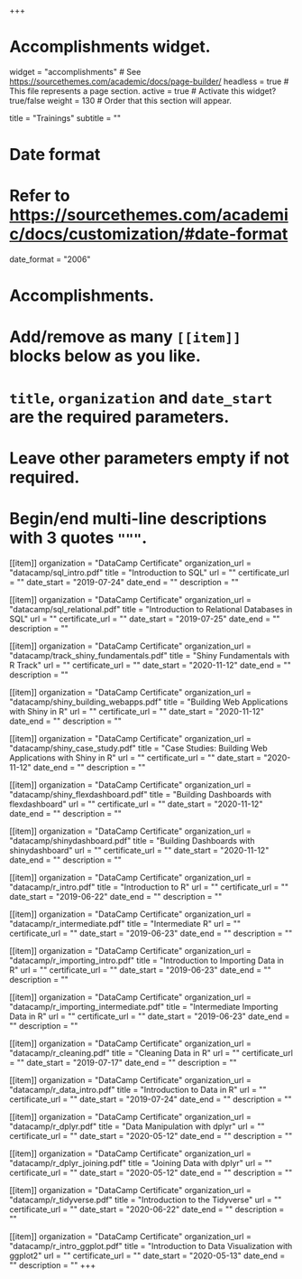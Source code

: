 +++
# Accomplishments widget.
widget = "accomplishments"  # See https://sourcethemes.com/academic/docs/page-builder/
headless = true  # This file represents a page section.
active = true  # Activate this widget? true/false
weight = 130  # Order that this section will appear.

title = "Trainings"
subtitle = ""

# Date format
#   Refer to https://sourcethemes.com/academic/docs/customization/#date-format
date_format = "2006"

# Accomplishments.
#   Add/remove as many `[[item]]` blocks below as you like.
#   `title`, `organization` and `date_start` are the required parameters.
#   Leave other parameters empty if not required.
#   Begin/end multi-line descriptions with 3 quotes `"""`.

[[item]]
  organization = "DataCamp Certificate"
  organization_url = "datacamp/sql_intro.pdf"
  title = "Introduction to SQL"
  url = ""
  certificate_url = ""
  date_start = "2019-07-24"
  date_end = ""
  description = ""

[[item]]
  organization = "DataCamp Certificate"
  organization_url = "datacamp/sql_relational.pdf"
  title = "Introduction to Relational Databases in SQL"
  url = ""
  certificate_url = ""
  date_start = "2019-07-25"
  date_end = ""
  description = ""

[[item]]
  organization = "DataCamp Certificate"
  organization_url = "datacamp/track_shiny_fundamentals.pdf"
  title = "Shiny Fundamentals with R Track"
  url = ""
  certificate_url = ""
  date_start = "2020-11-12"
  date_end = ""
  description = ""

[[item]]
  organization = "DataCamp Certificate"
  organization_url = "datacamp/shiny_building_webapps.pdf"
  title = "Building Web Applications with Shiny in R"
  url = ""
  certificate_url = ""
  date_start = "2020-11-12"
  date_end = ""
  description = ""

[[item]]
  organization = "DataCamp Certificate"
  organization_url = "datacamp/shiny_case_study.pdf"
  title = "Case Studies: Building Web Applications with Shiny in R"
  url = ""
  certificate_url = ""
  date_start = "2020-11-12"
  date_end = ""
  description = ""

[[item]]
  organization = "DataCamp Certificate"
  organization_url = "datacamp/shiny_flexdashboard.pdf"
  title = "Building Dashboards with flexdashboard"
  url = ""
  certificate_url = ""
  date_start = "2020-11-12"
  date_end = ""
  description = ""
  
  [[item]]
  organization = "DataCamp Certificate"
  organization_url = "datacamp/shinydashboard.pdf"
  title = "Building Dashboards with shinydashboard"
  url = ""
  certificate_url = ""
  date_start = "2020-11-12"
  date_end = ""
  description = ""

[[item]]
  organization = "DataCamp Certificate"
  organization_url = "datacamp/r_intro.pdf"
  title = "Introduction to R"
  url = ""
  certificate_url = ""
  date_start = "2019-06-22"
  date_end = ""
  description = ""
  
[[item]]
  organization = "DataCamp Certificate"
  organization_url = "datacamp/r_intermediate.pdf"
  title = "Intermediate R"
  url = ""
  certificate_url = ""
  date_start = "2019-06-23"
  date_end = ""
  description = ""
  
[[item]]
  organization = "DataCamp Certificate"
  organization_url = "datacamp/r_importing_intro.pdf"
  title = "Introduction to Importing Data in R"
  url = ""
  certificate_url = ""
  date_start = "2019-06-23"
  date_end = ""
  description = ""
  
 [[item]]
  organization = "DataCamp Certificate"
  organization_url = "datacamp/r_importing_intermediate.pdf"
  title = "Intermediate Importing Data in R"
  url = ""
  certificate_url = ""
  date_start = "2019-06-23"
  date_end = ""
  description = ""
  
 [[item]]
  organization = "DataCamp Certificate"
  organization_url = "datacamp/r_cleaning.pdf"
  title = "Cleaning Data in R"
  url = ""
  certificate_url = ""
  date_start = "2019-07-17"
  date_end = ""
  description = ""
  
[[item]]
  organization = "DataCamp Certificate"
  organization_url = "datacamp/r_data_intro.pdf"
  title = "Introduction to Data in R"
  url = ""
  certificate_url = ""
  date_start = "2019-07-24"
  date_end = ""
  description = ""
  
[[item]]
  organization = "DataCamp Certificate"
  organization_url = "datacamp/r_dplyr.pdf"
  title = "Data Manipulation with dplyr"
  url = ""
  certificate_url = ""
  date_start = "2020-05-12"
  date_end = ""
  description = ""
  
[[item]]
  organization = "DataCamp Certificate"
  organization_url = "datacamp/r_dplyr_joining.pdf"
  title = "Joining Data with dplyr"
  url = ""
  certificate_url = ""
  date_start = "2020-05-12"
  date_end = ""
  description = ""
  
[[item]]
  organization = "DataCamp Certificate"
  organization_url = "datacamp/r_tidyverse.pdf"
  title = "Introduction to the Tidyverse"
  url = ""
  certificate_url = ""
  date_start = "2020-06-22"
  date_end = ""
  description = ""
  
[[item]]
  organization = "DataCamp Certificate"
  organization_url = "datacamp/r_intro_ggplot.pdf"
  title = "Introduction to Data Visualization with ggplot2"
  url = ""
  certificate_url = ""
  date_start = "2020-05-13"
  date_end = ""
  description = ""
+++
